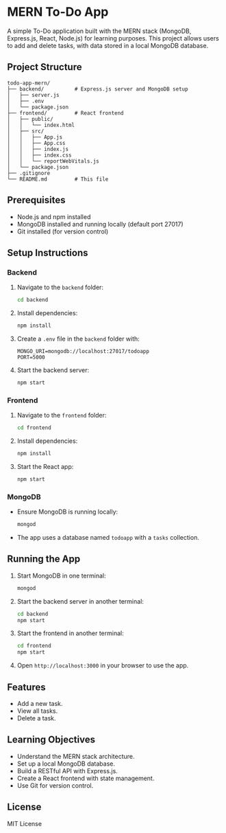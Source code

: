 # MERN To-Do App

A simple To-Do application built with the MERN stack (MongoDB, Express.js, React, Node.js) for learning purposes. This project allows users to add and delete tasks, with data stored in a local MongoDB database.

## Project Structure
```
todo-app-mern/
├── backend/          # Express.js server and MongoDB setup
│   ├── server.js
│   ├── .env
│   └── package.json
├── frontend/         # React frontend
│   ├── public/
│   │   └── index.html
│   ├── src/
│   │   ├── App.js
│   │   ├── App.css
│   │   ├── index.js
│   │   ├── index.css
│   │   └── reportWebVitals.js
│   └── package.json
├── .gitignore
└── README.md         # This file
```

## Prerequisites
- Node.js and npm installed
- MongoDB installed and running locally (default port 27017)
- Git installed (for version control)

## Setup Instructions

### Backend
1. Navigate to the `backend` folder:
   ```bash
   cd backend
   ```
2. Install dependencies:
   ```bash
   npm install
   ```
3. Create a `.env` file in the `backend` folder with:
   ```env
   MONGO_URI=mongodb://localhost:27017/todoapp
   PORT=5000
   ```
4. Start the backend server:
   ```bash
   npm start
   ```

### Frontend
1. Navigate to the `frontend` folder:
   ```bash
   cd frontend
   ```
2. Install dependencies:
   ```bash
   npm install
   ```
3. Start the React app:
   ```bash
   npm start
   ```

### MongoDB
- Ensure MongoDB is running locally:
  ```bash
  mongod
  ```
- The app uses a database named `todoapp` with a `tasks` collection.

## Running the App
1. Start MongoDB in one terminal:
   ```bash
   mongod
   ```
2. Start the backend server in another terminal:
   ```bash
   cd backend
   npm start
   ```
3. Start the frontend in another terminal:
   ```bash
   cd frontend
   npm start
   ```
4. Open `http://localhost:3000` in your browser to use the app.

## Features
- Add a new task.
- View all tasks.
- Delete a task.

## Learning Objectives
- Understand the MERN stack architecture.
- Set up a local MongoDB database.
- Build a RESTful API with Express.js.
- Create a React frontend with state management.
- Use Git for version control.

## License
MIT License